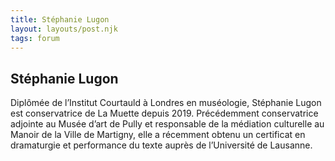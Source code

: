 ```yaml
---
title: Stéphanie Lugon  
layout: layouts/post.njk
tags: forum
---
```

## Stéphanie Lugon

Diplômée de l’Institut Courtauld à Londres en muséologie, Stéphanie Lugon est conservatrice de La Muette depuis 2019. Précédemment conservatrice adjointe au Musée d’art de Pully et responsable de la médiation culturelle au Manoir de la Ville de Martigny, elle a récemment obtenu un certificat en dramaturgie et performance du texte auprès de l’Université de Lausanne.